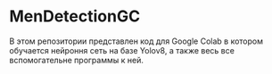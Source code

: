 # MenDetectionGC 
В этом репозитории представлен код для Google Colab в котором обучается нейроння сеть на базе Yolov8, а также весь все вспомогательне программы к ней.
